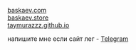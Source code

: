 [baskaev.com](https://baskaev.com/)  
[baskaev.store](https://baskaev.store/)  
[taymurazzz.github.io](https://taymurazzz.github.io/)  

напишите мне если сайт лег - [Telegram](https://t.me/baskaevvv)  
